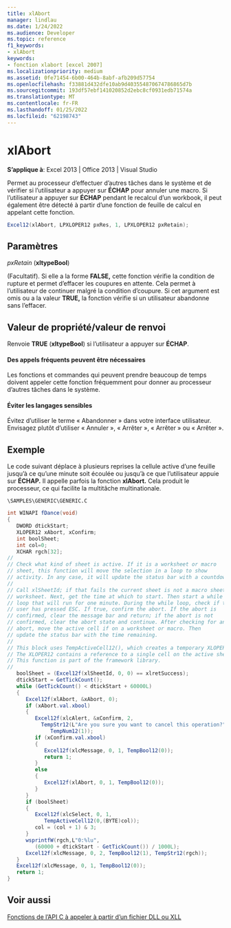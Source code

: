 ```yaml
---
title: xlAbort
manager: lindlau
ms.date: 1/24/2022
ms.audience: Developer
ms.topic: reference
f1_keywords:
- xlAbort
keywords:
- fonction xlabort [excel 2007]
ms.localizationpriority: medium
ms.assetid: 0fe71454-6b00-464b-8abf-afb209d57754
ms.openlocfilehash: f33881d432dfe10ab9d403554870674786865d7b
ms.sourcegitcommit: 193df57ebf141020852d2ebc8cf0931edb71574a
ms.translationtype: MT
ms.contentlocale: fr-FR
ms.lasthandoff: 01/25/2022
ms.locfileid: "62198743"
---
```

# <a name="xlabort"></a>xlAbort

 **S’applique à**: Excel 2013 | Office 2013 | Visual Studio 
  
Permet au processeur d’effectuer d’autres tâches dans le système et de vérifier si l’utilisateur a appuyer sur **ÉCHAP** pour annuler une macro. Si l’utilisateur a appuyer sur **ÉCHAP** pendant le recalcul d’un workbook, il peut également être détecté à partir d’une fonction de feuille de calcul en appelant cette fonction. 
  
```cs
Excel12(xlAbort, LPXLOPER12 pxRes, 1, LPXLOPER12 pxRetain);
```

## <a name="parameters"></a>Paramètres

 _pxRetain_ (**xltypeBool**)
  
(Facultatif). Si elle a la forme **FALSE,** cette fonction vérifie la condition de rupture et permet d’effacer les coupures en attente. Cela permet à l’utilisateur de continuer malgré la condition d’coupure. Si cet argument est omis ou a la valeur **TRUE,** la fonction vérifie si un utilisateur abandonne sans l’effacer.
  
## <a name="property-valuereturn-value"></a>Valeur de propriété/valeur de renvoi

Renvoie **TRUE** (**xltypeBool**) si l’utilisateur a appuyer sur **ÉCHAP**.
  
#### <a name="frequent-calls-may-be-needed"></a>Des appels fréquents peuvent être nécessaires

Les fonctions et commandes qui peuvent prendre beaucoup de temps doivent appeler cette fonction fréquemment pour donner au processeur d’autres tâches dans le système.
  
#### <a name="avoid-sensitive-language"></a>Éviter les langages sensibles

Évitez d’utiliser le terme « Abandonner » dans votre interface utilisateur. Envisagez plutôt d’utiliser « Annuler », « Arrêter », « Arrêter » ou « Arrêter ».
  
## <a name="example"></a>Exemple

Le code suivant déplace à plusieurs reprises la cellule active d’une feuille jusqu’à ce qu’une minute soit écoulée ou jusqu’à ce que l’utilisateur appuie sur **ÉCHAP.** Il appelle parfois la fonction **xlAbort.** Cela produit le processeur, ce qui facilite la multitâche multinationale. 
  
 `\SAMPLES\GENERIC\GENERIC.C`
  
```cs
int WINAPI fDance(void)
{
   DWORD dtickStart;
   XLOPER12 xAbort, xConfirm;
   int boolSheet;
   int col=0;
   XCHAR rgch[32];
//
// Check what kind of sheet is active. If it is a worksheet or macro
// sheet, this function will move the selection in a loop to show
// activity. In any case, it will update the status bar with a countdown.
//
// Call xlSheetId; if that fails the current sheet is not a macro sheet or
// worksheet. Next, get the time at which to start. Then start a while
// loop that will run for one minute. During the while loop, check if the
// user has pressed ESC. If true, confirm the abort. If the abort is
// confirmed, clear the message bar and return; if the abort is not
// confirmed, clear the abort state and continue. After checking for an
// abort, move the active cell if on a worksheet or macro. Then
// update the status bar with the time remaining.
//
// This block uses TempActiveCell12(), which creates a temporary XLOPER12.
// The XLOPER12 contains a reference to a single cell on the active sheet.
// This function is part of the framework library.
//
   boolSheet = (Excel12f(xlSheetId, 0, 0) == xlretSuccess);
   dtickStart = GetTickCount();
   while (GetTickCount() < dtickStart + 60000L)
   {
      Excel12f(xlAbort, &xAbort, 0);
      if (xAbort.val.xbool)
      {
         Excel12f(xlcAlert, &xConfirm, 2,
           TempStr12(L"Are you sure you want to cancel this operation?"),
              TempNum12(1));
         if (xConfirm.val.xbool)
         {
            Excel12f(xlcMessage, 0, 1, TempBool12(0));
            return 1;
         }
         else
         {
            Excel12f(xlAbort, 0, 1, TempBool12(0));
         }
      }
      if (boolSheet)
      {
         Excel12f(xlcSelect, 0, 1,
            TempActiveCell12(0,(BYTE)col));
         col = (col + 1) & 3;
      }
      wsprintfW(rgch,L"0:%lu",
         (60000 + dtickStart - GetTickCount()) / 1000L);
      Excel12f(xlcMessage, 0, 2, TempBool12(1), TempStr12(rgch));
   }
   Excel12f(xlcMessage, 0, 1, TempBool12(0));
   return 1;
}
```

## <a name="see-also"></a>Voir aussi

[Fonctions de l’API C à appeler à partir d’un fichier DLL ou XLL](c-api-functions-that-can-be-called-only-from-a-dll-or-xll.md)
